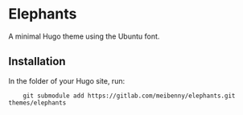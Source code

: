 # Elephants

A minimal Hugo theme using the Ubuntu font.

## Installation
In the folder of your Hugo site, run:
```
    git submodule add https://gitlab.com/meibenny/elephants.git themes/elephants
```